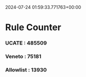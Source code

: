 2024-07-24 01:59:33.771763+00:00
# Rule Counter 
 ### UCATE : 485509

 ### Veneto : 75181

 ### Allowlist : 13930